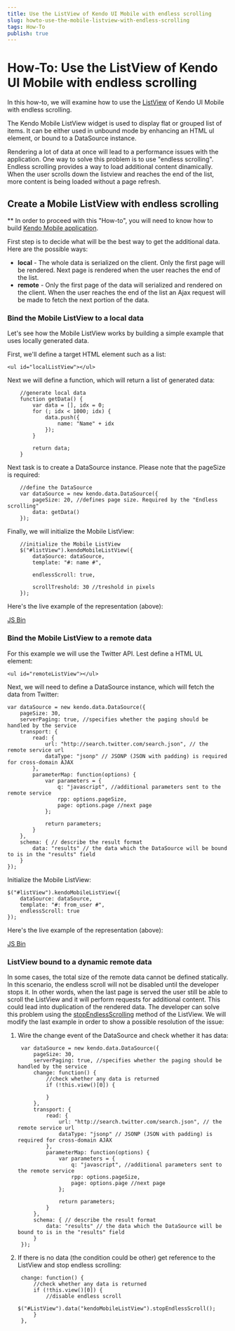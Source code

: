```yaml
---
title: Use the ListView of Kendo UI Mobile with endless scrolling
slug: howto-use-the-mobile-listview-with-endless-scrolling
tags: How-To
publish: true
---
```


# How-To: Use the ListView of Kendo UI Mobile with endless scrolling

In this how-to, we will examine how to use the [ListView](http://docs.kendoui.com/api/mobile/listview) of Kendo UI Mobile with endless scrolling.

The Kendo Mobile ListView widget is used to display flat or grouped list of items. It can be either used in unbound mode by enhancing an HTML ul element, or bound to a DataSource instance.

Rendering a lot of data at once will lead to a performance issues with the application. One way to solve this problem is to use "endless scrolling".
Endless scrolling provides a way to load additional content dinamically. When the user scrolls down the listview and reaches the end of the list, more content is being loaded without a page refresh.

## Create a Mobile ListView with endless scrolling

** In order to proceed with this "How-to", you will need to know how to build [Kendo Mobile application](http://docs.kendoui.com/howto/build-apps-with-kendo-ui-mobile).

First step is to decide what will be the best way to get the additional data. Here are the possible ways:

- **local** - The whole data is serialized on the client. Only the first page will be rendered. Next page is rendered when the user reaches the end of the list.
- **remote** - Only the first page of the data will serialized and rendered on the client. When the user reaches the end of the list an Ajax request will be made to fetch the next portion of the data.

### Bind the Mobile ListView to a local data

Let's see how the Mobile ListView works by building a simple example that uses locally generated data.

First, we'll define a target HTML element such as a list:

    <ul id="localListView"></ul>

Next we will define a function, which will return a list of generated data:

        //generate local data
        function getData() {
            var data = [], idx = 0;
            for (; idx < 1000; idx) {
                data.push({
                    name: "Name" + idx
                });
            }

            return data;
        }

Next task is to create a DataSource instance. Please note that the pageSize is required:

        //define the DataSource
        var dataSource = new kendo.data.DataSource({
            pageSize: 20, //defines page size. Required by the "Endless scrolling"
            data: getData()
        });

Finally, we will initialize the Mobile ListView:

        //initialize the Mobile ListView
        $("#listView").kendoMobileListView({
            dataSource: dataSource,
            template: "#: name #",

            endlessScroll: true,

            scrollTreshold: 30 //treshold in pixels
        });

Here's the live example of the representation (above):

<a class="jsbin-embed" href="http://jsbin.com/iyodux/1/embed?live">JS Bin</a><script src="http://static.jsbin.com/js/embed.js"></script>

### Bind the Mobile ListView to a remote data

For this example we will use the Twitter API. Lest define a HTML UL element:

    <ul id="remoteListView"></ul>

Next, we will need to define a DataSource instance, which will fetch the data from Twitter:

    var dataSource = new kendo.data.DataSource({
        pageSize: 30,
        serverPaging: true, //specifies whether the paging should be handled by the service
        transport: {
            read: {
                url: "http://search.twitter.com/search.json", // the remote service url
                dataType: "jsonp" // JSONP (JSON with padding) is required for cross-domain AJAX
            },
            parameterMap: function(options) {
                var parameters = {
                    q: "javascript", //additional parameters sent to the remote service
                    rpp: options.pageSize,
                    page: options.page //next page
                };

                return parameters;
            }
        },
        schema: { // describe the result format
            data: "results" // the data which the DataSource will be bound to is in the "results" field
        }
    });

Initialize the Mobile ListView:

    $("#listView").kendoMobileListView({
        dataSource: dataSource,
        template: "#: from_user #",
        endlessScroll: true
    });

Here's the live example of the representation (above):

<a class="jsbin-embed" href="http://jsbin.com/isaqaw/1/embed?live">JS Bin</a><script src="http://static.jsbin.com/js/embed.js"></script>

### ListView bound to a dynamic remote data

In some cases, the total size of the remote data cannot be defined statically. In this scenario, the endless scroll will not be disabled until the developer stops it. In other words,
when the last page is served the user still be able to scroll the ListView and it will perform requests for additional content. This could lead into duplication of the rendered data.
The developer can solve this problem using the [stopEndlessScrolling](http://docs.kendoui.com/api/mobile/listview#stopEndlessScrolling) method of the ListView. We will modify the last example in order to show a possible resolution of the issue:

1. Wire the change event of the DataSource and check whether it has data:

        var dataSource = new kendo.data.DataSource({
            pageSize: 30,
            serverPaging: true, //specifies whether the paging should be handled by the service
            change: function() {
                //check whether any data is returned
                if (!this.view()[0]) {

                }
            },
            transport: {
                read: {
                    url: "http://search.twitter.com/search.json", // the remote service url
                    dataType: "jsonp" // JSONP (JSON with padding) is required for cross-domain AJAX
                },
                parameterMap: function(options) {
                    var parameters = {
                        q: "javascript", //additional parameters sent to the remote service
                        rpp: options.pageSize,
                        page: options.page //next page
                    };

                    return parameters;
                }
            },
            schema: { // describe the result format
                data: "results" // the data which the DataSource will be bound to is in the "results" field
            }
        });

2. If there is no data (the condition could be other) get reference to the ListView and stop endless scrolling:

        change: function() {
            //check whether any data is returned
            if (!this.view()[0]) {
                //disable endless scroll
                $("#ListView").data("kendoMobileListView").stopEndlessScroll();
            }
        },
